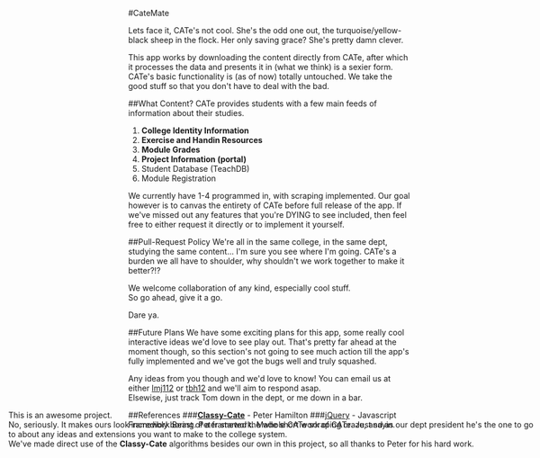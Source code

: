 #CateMate

Lets face it, CATe's not cool. She's the odd one out, 
the turquoise/yellow-black sheep in the flock.
Her only saving grace? She's pretty damn clever.

This app works by downloading the content directly from CATe, 
after which it processes the data and presents it in (what we think) 
is a sexier form. CATe's basic functionality is (as of now) totally untouched. 
We take the good stuff so that you don't have to deal with the bad.

##What Content?
CATe provides students with a few main feeds of information about their studies.

1. **College Identity Information**
2. **Exercise and Handin Resources**
3. **Module Grades**
4. **Project Information (portal)**
5. Student Database (TeachDB)
6. Module Registration

We currently have 1-4 programmed in, with scraping implemented. Our goal however is to
canvas the entirety of CATe before full release of the app. If we've missed out any
features that you're DYING to see included, then feel free to either request it directly
or to implement it yourself.

##Pull-Request Policy
We're all in the same college, in the same dept, studying the same content... I'm sure
you see where I'm going. CATe's a burden we all have to shoulder, why shouldn't we
work together to make it better?!?

We welcome collaboration of any kind, especially cool stuff. 
<br>So go ahead, give it a go.


Dare ya.

##Future Plans
We have some exciting plans for this app, some really cool interactive ideas we'd
love to see play out. That's pretty far ahead at the moment though, so this section's
not going to see much action till the app's fully implemented and we've got the bugs
well and truly squashed.

Any ideas from you though and we'd love to know! You can email us at either
[lmj112](mailto:lmj112@ic.ac.uk) or [tbh12](mailto:tbh12@ic.ac.uk) and we'll aim
to respond asap. <br>Elsewise, just track Tom down in the dept, or me down in a bar.

##References
###[**Classy-Cate**](http://www.github.com/PeterHamilton/classy-cate) - Peter Hamilton
<span style="position:absolute; left:15px">
This is an awesome project.<br>No, seriously. It makes ours look incredibly boring. Peter 
started the whole CATe scraping craze, and as our dept president he's the one to go to
about any ideas and extensions you want to make to the college system.<br>
We've made direct use of the **Classy-Cate** algorithms besides our own in this project, 
so all thanks to Peter for his hard work.</span>
###[jQuery](http://www.jquery.com) - Javascript Framework
Beast of a framework. Made short work of CATe. Just sayin.
